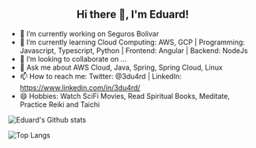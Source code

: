 
<h2 align="center">Hi there 👋, I'm Eduard!</h2>

- 🔭 I’m currently working on Seguros Bolivar 
- 🌱 I’m currently learning Cloud Computing: AWS, GCP | Programming: Javascript, Typescript, Python | Frontend: Angular | Backend: NodeJs
- 👯 I’m looking to collaborate on ...
- 💬 Ask me about AWS Cloud, Java, Spring, Spring Cloud, Linux   
- 📫 How to reach me: Twitter: @3du4rd | LinkedIn: https://www.linkedin.com/in/3du4rd/
- 😄 Hobbies: Watch SciFi Movies, Read Spiritual Books, Meditate, Practice Reiki and Taichi 

![Eduard's Github stats](https://github-readme-stats.vercel.app/api?username=3du4rd&theme=gotham&show_icons=true&count_private=true)

![Top Langs](https://github-readme-stats.vercel.app/api/top-langs/?username=3du4rd&layout=compact&theme=gotham)
<!--
**3du4rd/3du4rd** is a ✨ _special_ ✨ repository because its `README.md` (this file) appears on your GitHub profile.

Here are some ideas to get you started:

- 🔭 I’m currently working on ...
- 🌱 I’m currently learning ...
- 👯 I’m looking to collaborate on ...
- 🤔 I’m looking for help with ...
- 💬 Ask me about ...
- 📫 How to reach me: ...
- 😄 Pronouns: ...
- ⚡ Fun fact: ...
-->
